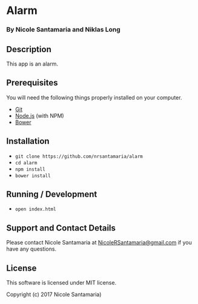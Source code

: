 # Alarm

### By Nicole Santamaria and Niklas Long

## Description
This app is an alarm.

## Prerequisites

You will need the following things properly installed on your computer.

* [Git](http://git-scm.com/)
* [Node.js](http://nodejs.org/) (with NPM)
* [Bower](http://bower.io/)

## Installation

* `git clone https://github.com/nrsantamaria/alarm`
* `cd alarm`
* `npm install`
* `bower install`

## Running / Development

* `open index.html`

## Support and Contact Details
Please contact Nicole Santamaria at NicoleRSantamaria@gmail.com if you have any questions.

## License
This software is licensed under MIT license.

Copyright (c) 2017 Nicole Santamaria)
